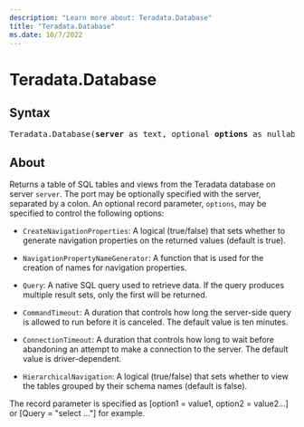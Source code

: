 ```yaml
---
description: "Learn more about: Teradata.Database"
title: "Teradata.Database"
ms.date: 10/7/2022
---
```

# Teradata.Database

## Syntax

<pre>
Teradata.Database(<b>server</b> as text, optional <b>options</b> as nullable record) as table
</pre>

## About

Returns a table of SQL tables and views from the Teradata database on server `server`. The port may be optionally specified with the server, separated by a colon. An optional record parameter, `options`, may be specified to control the following options:

* `CreateNavigationProperties`: A logical (true/false) that sets whether to generate navigation properties on the returned values (default is true).

* `NavigationPropertyNameGenerator`: A function that is used for the creation of names for navigation properties.

* `Query`: A native SQL query used to retrieve data. If the query produces multiple result sets, only the first will be returned.

* `CommandTimeout`: A duration that controls how long the server-side query is allowed to run before it is canceled. The default value is ten minutes.

* `ConnectionTimeout`: A duration that controls how long to wait before abandoning an attempt to make a connection to the server. The default value is driver-dependent.

* `HierarchicalNavigation`: A logical (true/false) that sets whether to view the tables grouped by their schema names (default is false).

The record parameter is specified as [option1 = value1, option2 = value2...] or [Query = "select ..."] for example.
